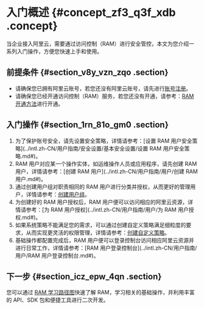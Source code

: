 # 入门概述 {#concept_zf3_q3f_xdb .concept}

当企业接入阿里云，需要通过访问控制（RAM）进行安全管控，本文为您介绍一系列入门操作，方便您快速上手和使用。

## 前提条件 {#section_v8y_vzn_zqo .section}

-   请确保您已拥有阿里云账号，若您还没有阿里云账号，请先进行[账号注册](https://account.alibabacloud.com/register/intl_register.htm)。
-   请确保您已经开通访问控制（RAM）服务，若您还没有开通，请参考：[RAM 开通方法](../intl.zh-CN/产品定价/开通方法.md#)进行开通。

## 入门操作 {#section_1rn_81o_gm0 .section}

1.  为了保护账号安全，请先设置安全策略，详情请参考：[设置 RAM 用户安全策略](../intl.zh-CN/用户指南/安全设置/基本安全设置/设置 RAM 用户安全策略.md#)。
2.  RAM 用户对应某一个操作实体，如运维操作人员或应用程序，请先创建 RAM 用户，详情请参考：[创建 RAM 用户](../intl.zh-CN/用户指南/用户/创建 RAM 用户.md#)。
3.  通过创建用户组对职责相同的 RAM 用户进行分类并授权，从而更好的管理用户，详情请参考：[创建用户组](../intl.zh-CN/用户指南/用户组/创建用户组.md#)。
4.  为创建好的 RAM 用户授权后，RAM 用户便可以访问相应的阿里云资源，详情请参考：[为 RAM 用户授权](../intl.zh-CN/用户指南/用户/为 RAM 用户授权.md#)。
5.  如果系统策略不能满足您的需求，可以通过创建自定义策略满足细粒度的要求，从而实现更灵活的权限管理，详情请参考：[创建自定义策略](../intl.zh-CN/用户指南/权限策略/创建自定义策略.md#)。
6.  基础操作都配置完成后，RAM 用户便可以登录控制台访问相应阿里云资源并进行日常工作，详情请参考：[RAM 用户登录控制台](../intl.zh-CN/用户指南/用户/RAM 用户登录控制台.md#)。

## 下一步 {#section_icz_epw_4qn .section}

您可以通过 [RAM 学习路径图](https://www.alibabacloud.com/getting-started/learningpath/ram)快速了解 RAM，学习相关的基础操作，并利用丰富的 API、SDK 包和便捷工具进行二次开发。

